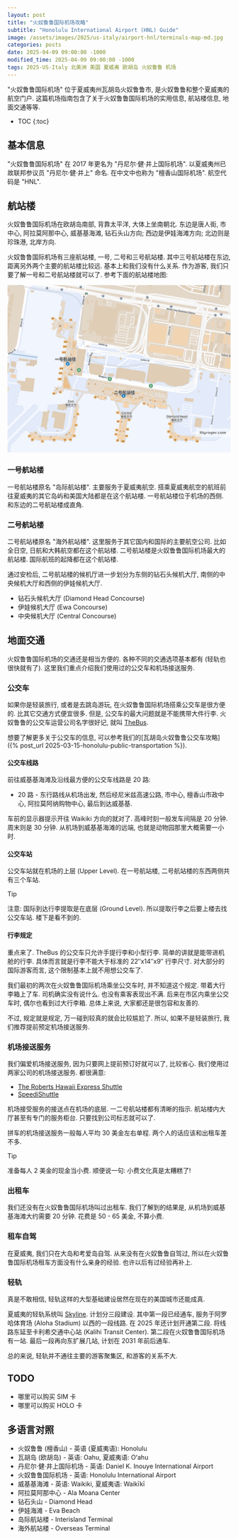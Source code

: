 ```yaml
---
layout: post
title: "火奴鲁鲁国际机场攻略"
subtitle: "Honolulu International Airport (HNL) Guide"
image: /assets/images/2025/us-italy/airport-hnl/terminals-map-md.jpg
categories: posts
date: 2025-04-09 09:00:00 -1000
modified_time: 2025-04-09 09:00:00 -1000
tags: 2025-US-Italy 北美洲 美国 夏威夷 欧胡岛 火奴鲁鲁 机场
---
```


"火奴鲁鲁国际机场" 位于夏威夷州瓦胡岛火奴鲁鲁市, 是火奴鲁鲁和整个夏威夷的航空门户. 这篇机场指南包含了关于火奴鲁鲁国际机场的实用信息, 航站楼信息, 地面交通等等.

* TOC
{:toc}

## 基本信息

"火奴鲁鲁国际机场" 在 2017 年更名为 "丹尼尔·健·井上国际机场". 以夏威夷州已故联邦参议员 "丹尼尔·健·井上" 命名. 在中文中也称为 "檀香山国际机场". 航空代码是 "HNL". 

## 航站楼

火奴鲁鲁国际机场在欧胡岛南部, 背靠太平洋, 大体上坐南朝北. 东边是唐人街, 市中心, 阿拉莫阿那中心, 威基基海滩, 钻石头山方向; 西边是伊娃海滩方向; 北边则是珍珠港, 北岸方向.

火奴鲁鲁国际机场有三座航站楼, 一号, 二号和三号航站楼. 其中三号航站楼在东边, 距离另外两个主要的航站楼比较远. 基本上和我们没有什么关系. 作为游客, 我们只要了解一号和二号航站楼就可以了. 参考下面的航站楼地图:

![火奴鲁鲁国际机场航站楼地图](/assets/images/2025/us-italy/airport-hnl/terminals-map.png "火奴鲁鲁国际机场航站楼地图")

### 一号航站楼

一号航站楼原名 "岛际航站楼". 主要服务于夏威夷航空. 搭乘夏威夷航空的航班前往夏威夷的其它岛屿和美国大陆都是在这个航站楼. 一号航站楼位于机场的西侧. 和东边的二号航站楼成直角.

### 二号航站楼

二号航站楼原名 "海外航站楼". 这里服务于其它国内和国际的主要航空公司. 比如全日空, 日航和大韩航空都在这个航站楼. 二号航站楼是火奴鲁鲁国际机场最大的航站楼. 国际航班的起降都在这个航站楼.

通过安检后, 二号航站楼的候机厅进一步划分为东侧的钻石头候机大厅, 南侧的中央候机大厅和西侧的伊娃候机大厅.

* 钻石头候机大厅 (Diamond Head Concourse)
* 伊娃候机大厅 (Ewa Concourse)
* 中央候机大厅 (Central Concourse)

## 地面交通

火奴鲁鲁国际机场的交通还是相当方便的. 各种不同的交通选项基本都有 (轻轨也很快就有了). 这里我们重点介绍我们使用过的公交车和机场接送服务.

### 公交车

如果你是轻装旅行, 或者是去跳岛游玩, 在火奴鲁鲁国际机场搭乘公交车是很方便的. 比其它交通方式便宜很多. 但是, 公交车的最大问题就是不能携带大件行李. 火奴鲁鲁的公交车运营公司名字很好记, 就叫 [TheBus](https://www.thebus.org). 

想要了解更多关于公交车的信息, 可以参考我们的[瓦胡岛火奴鲁鲁公交车攻略]({% post_url 2025-03-15-honolulu-public-transportation %}).

#### 公交车线路

前往威基基海滩及沿线最方便的公交车线路是 20 路:

* 20 路 - 东行路线从机场出发, 然后经尼米兹高速公路, 市中心, 檀香山市政中心, 阿拉莫阿纳购物中心, 最后到达威基基.

车前的显示器提示开往 Waikiki 方向的就对了. 高峰时刻一般发车间隔是 20 分钟. 周末则是 30 分钟. 从机场到威基基海滩的远端, 也就是动物园那里大概需要一小时.

#### 公交车站

公交车站就在机场的上层 (Upper Level). 在一号航站楼, 二号航站楼的东西两侧共有三个车站. 

> [!TIP]
> 注意: 国际到达行李提取是在底层  (Ground Level). 所以提取行李之后要上楼去找公交车站. 楼下是看不到的.

#### 行李规定

重点来了. TheBus 的公交车只允许手提行李和小型行李. 简单的讲就是能带进机舱的行李. 具体而言就是行李不能大于标准的 22″x14″x9″ 行李尺寸. 对大部分的国际游客而言, 这个限制基本上就不用想公交车了.

我们最初的两次在火奴鲁鲁国际机场乘坐公交车时, 并不知道这个规定. 带着大行李箱上了车. 司机确实没有说什么. 也没有乘客表现出不满. 后来在市区内乘坐公交车时, 偶尔也看到过大行李箱. 总体上来说, 大家都还是很包容和友善的. 

不过, 规定就是规定, 万一碰到较真的就会比较尴尬了. 所以, 如果不是轻装旅行, 我们推荐提前预定机场接送服务.

### 机场接送服务

我们偏爱机场接送服务, 因为只要网上提前预订好就可以了, 比较省心. 我们使用过两家公司的机场接送服务. 都很满意:

* [The Roberts Hawaii Express Shuttle](https://www.airportshuttlehawaii.com/oahu-shuttle/rates-and-terms/)
* [SpeediShuttle](https://www.speedishuttle.com/cn/reservations)

机场接受服务的接送点在机场的底层. 一二号航站楼都有清晰的指示. 航站楼内大厅甚至有专门的服务柜台. 只要找到公司标志就可以了.

拼车的机场接送服务一般每人平均 30 美金左右单程. 两个人的话应该和出租车差不多. 

> [!TIP]
> 准备每人 2 美金的现金当小费. 顺便说一句: 小费文化真是太糟糕了!

### 出租车

我们还没有在火奴鲁鲁国际机场叫过出租车. 我们了解到的结果是, 从机场到威基基海滩大约需要 20 分钟. 花费是 50 - 65 美金, 不算小费.

### 租车自驾

在夏威夷, 我们只在大岛和考爱岛自驾. 从来没有在火奴鲁鲁自驾过, 所以在火奴鲁鲁国际机场租车方面没有什么亲身的经验. 也许以后有过经验再补上.

### 轻轨

真是不敢相信, 轻轨这样的大型基础建设居然在现在的美国城市还能成真. 

夏威夷的轻轨系统叫 [Skyline](https://www8.honolulu.gov/dts/skyline/home/). 计划分三段建设. 其中第一段已经通车, 服务于阿罗哈体育场 (Aloha Stadium) 以西的一段线路. 在 2025 年还计划开通第二段. 将线路东延至卡利希交通中心站 (Kalihi Transit Center). 第二段在火奴鲁鲁国际机场有一站. 最后一段再向东扩展几站, 计划在 2031 年前后通车.

总的来说, 轻轨并不通往主要的游客聚集区, 和游客的关系不大.

## TODO

* 哪里可以购买 SIM 卡
* 哪里可以购买 HOLO 卡

## 多语言对照

* 火奴鲁鲁 (檀香山) - 英语 (夏威夷语): Honolulu 
* 瓦胡岛 (欧胡岛) - 英语: Oahu, 夏威夷语: Oʻahu
* 丹尼尔·健·井上国际机场 - 英语: Daniel K. Inouye International Airport
* 火奴鲁鲁国际机场 - 英语: Honolulu International Airport
* 威基基海滩 - 英语: Waikiki, 夏威夷语: Waikīkī
* 阿拉莫阿那中心 - Ala Moana Center
* 钻石头山 - Diamond Head
* 伊娃海滩 - Eva Beach
* 岛际航站楼 - Interisland Terminal
* 海外航站楼 - Overseas Terminal